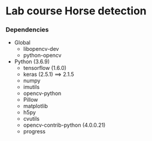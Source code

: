 # Lab course Horse detection

### Dependencies

 - Global
   - libopencv-dev
   - python-opencv
 - Python (3.6.9)
   - tensorflow (1.6.0)
   - keras (2.5.1) ==> 2.1.5
   - numpy
   - imutils
   - opencv-python
   - Pillow
   - matplotlib
   - h5py
   - cvutils
   - opencv-contrib-python (4.0.0.21)
   - progress
